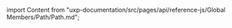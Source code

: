 
import Content from "uxp-documentation/src/pages/api/reference-js/Global Members/Path/Path.md";

<Content query="product=xd"/>
